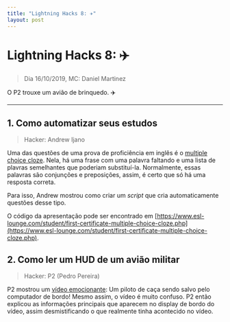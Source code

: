 ```yaml
---
title: "Lightning Hacks 8: ✈️"
layout: post
---
```


# Lightning Hacks 8: ✈️
> Dia 16/10/2019, MC: Daniel Martinez

O P2 trouxe um avião de brinquedo. ✈️

<hr>

## 1. Como automatizar seus estudos
> Hacker: Andrew Ijano

Uma das questões de uma prova de proficiência em inglês é o [multiple choice cloze](https://www.esl-lounge.com/student/first-certificate-multiple-choice-cloze.php). Nela, há uma frase com uma palavra faltando e uma lista de plavras semelhantes que poderiam substituí-la. Normalmente, essas palavras são conjunções e preposições, assim, é certo que só há uma resposta correta.

Para isso, Andrew mostrou como criar um _script_ que cria automaticamente questões desse tipo.

O código da apresentação pode ser encontrado em [https://www.esl-lounge.com/student/first-certificate-multiple-choice-cloze.php](https://www.esl-lounge.com/student/first-certificate-multiple-choice-cloze.php).


## 2. Como ler um HUD de um avião militar
> Hacker: P2 (Pedro Pereira)

P2 mostrou um [vídeo emocionante](https://youtu.be/WkZGL7RQBVw): Um piloto de caça sendo
salvo pelo computador de bordo! Mesmo assim, o vídeo é muito confuso. P2 então
explicou as informações principais que aparecem no display de bordo do vídeo, assim
desmistificando o que realmente tinha acontecido no vídeo.